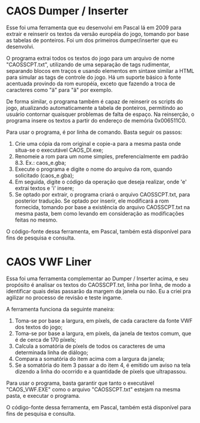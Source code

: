 # CAOS Dumper / Inserter

Esse foi uma ferramenta que eu desenvolvi em Pascal lá em 2009 para extrair e reinserir os textos da versão européia do jogo, tomando por base as tabelas de ponteiros. Foi um dos primeiros dumper/inserter que eu desenvolvi.

O programa extrai todos os textos do jogo para um arquivo de nome "CAOSSCPT.txt", utilizando de uma separação de tags rudimentar, separando blocos em traços e usando elementos em sintaxe similar a HTML para simular as tags de controle do jogo. Há um suporte básico à fonte acentuada provindo da rom européia, exceto que fazendo a troca de caracteres como "ä" para "ã" por exemplo.

De forma similar, o programa também é capaz de reinserir os scripts do jogo, atualizando automaticamente a tabela de ponteiros, permitindo ao usuário contornar quaisquer problemas de falta de espaço. Na reinserção, o programa insere os textos a partir do endereço de memória 0x006511C0.

Para usar o programa, é por linha de comando. Basta seguir os passos:

1. Crie uma cópia da rom original e copie-a para a mesma pasta onde situa-se o executável CAOS_DI.exe;
2. Renomeie a rom para um nome simples, preferencialmente em padrão 8.3. Ex.: caos_e.gba;
3. Execute o programa e digite o nome do arquivo da rom, quando solicitado (caos_e.gba);
4. Em seguida, digite o código da operação que deseja realizar, onde 'e' extrai textos e 'i' insere;
5. Se optado por extrair, o programa criará o arquivo CAOSSCPT.txt, para posterior tradução. Se optado por inserir, ele modificará a rom fornecida, tomando por base a existência do arquivo CAOSSCPT.txt na mesma pasta, bem como levando em consideração as modificações feitas no mesmo.

O código-fonte dessa ferramenta, em Pascal, também está disponível para fins de pesquisa e consulta.

# CAOS VWF Liner

Essa foi uma ferramenta complementar ao Dumper / Inserter acima, e seu propósito é analisar os textos do CAOSSCPT.txt, linha por linha, de modo a identificar quais delas passarão da margem da janela ou não. Eu a criei pra agilizar no processo de revisão e teste ingame.

A ferramenta funciona da seguinte maneira:

1. Toma-se por base a largura, em píxels, de cada caractere da fonte VWF dos textos do jogo;
2. Toma-se por base a largura, em píxels, da janela de textos comum, que é de cerca de 170 píxels;
3. Calcula a somatória de píxels de todos os caracteres de uma determinada linha de diálogo;
4. Compara a somatória do item acima com a largura da janela;
5. Se a somatória do item 3 passar a do item 4, é emitido um aviso na tela dizendo a linha do ocorrido e a quantidade de píxels que ultrapassou.

Para usar o programa, basta garantir que tanto o executável "CAOS_VWF.EXE" como o arquivo "CAOSSCPT.txt" estejam na mesma pasta, e executar o programa.

O código-fonte dessa ferramenta, em Pascal, também está disponível para fins de pesquisa e consulta.